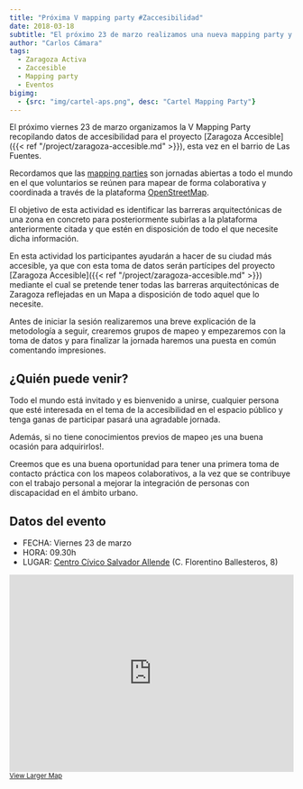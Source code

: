 ```yaml
---
title: "Próxima V mapping party #Zaccesibilidad"
date: 2018-03-18
subtitle: "El próximo 23 de marzo realizamos una nueva mapping party y estás invitada"
author: "Carlos Cámara"
tags:
  - Zaragoza Activa
  - Zaccesible
  - Mapping party
  - Eventos
bigimg:
  - {src: "img/cartel-aps.png", desc: "Cartel Mapping Party"}
---
```


El próximo viernes 23 de marzo organizamos la V Mapping Party recopilando datos de accesibilidad para el proyecto [Zaragoza Accesible]({{< ref "/project/zaragoza-accesible.md" >}}), esta vez en el barrio de Las Fuentes.

Recordamos que las [mapping parties](/tags/mapping-party/) son jornadas abiertas a todo el mundo en el que voluntarios se reúnen para mapear de forma colaborativa y coordinada a través de la plataforma [OpenStreetMap](http://openstreetmap.org).

El objetivo de esta actividad es identificar las barreras arquitectónicas de una zona en concreto para posteriormente subirlas a la plataforma anteriormente citada y que estén en disposición de todo el que necesite dicha información.

En esta actividad los participantes ayudarán a hacer de su ciudad más accesible, ya que con esta toma de datos serán partícipes del proyecto [Zaragoza Accesible]({{< ref "/project/zaragoza-accesible.md" >}}) mediante el cual se pretende tener todas las barreras arquitectónicas de Zaragoza reflejadas en un Mapa a disposición de todo aquel que lo necesite.

Antes de iniciar la sesión realizaremos una breve explicación de la metodología a seguir, crearemos grupos de mapeo y empezaremos con la toma de datos y para finalizar la jornada haremos una puesta en común comentando impresiones.

## ¿Quién puede venir?

Todo el mundo está invitado y es bienvenido a unirse, cualquier persona que esté interesada en el tema de la accesibilidad en el espacio público y tenga ganas de participar pasará una agradable jornada.

Además, si no tiene conocimientos previos de mapeo ¡es una buena ocasión para adquirirlos!.

Creemos que es una buena oportunidad para tener una primera toma de contacto práctica con los mapeos colaborativos, a la vez que se contribuye con el trabajo personal a mejorar la integración de personas con discapacidad en el ámbito urbano.

## Datos del evento

* FECHA: Viernes 23 de marzo
* HORA: 09.30h
* LUGAR: [Centro Cívico Salvador Allende](https://www.openstreetmap.org/relation/8088925) (C. Florentino Ballesteros, 8)

<iframe width="100%" height="350" frameborder="0" scrolling="no" marginheight="0" marginwidth="0" src="https://www.openstreetmap.org/export/embed.html?bbox=-0.8718600869178773%2C41.643993063307484%2C-0.8673807978630067%2C41.645784956664365&amp;layer=mapnik&amp;marker=41.644889016215124%2C-0.8696204423904419" style="border: 0px solid black"></iframe><br/><small><a href="https://www.openstreetmap.org/?mlat=41.64489&amp;mlon=-0.86962#map=19/41.64489/-0.86962">View Larger Map</a></small>
